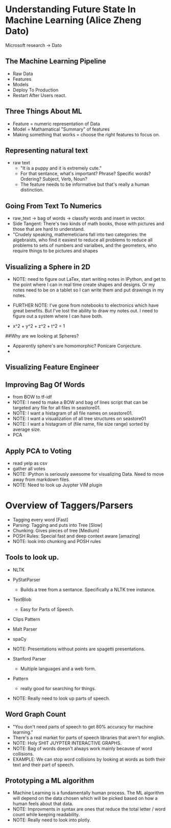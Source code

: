 # Understanding Future State In Machine Learning (Alice Zheng Dato)
Microsoft research -> Dato
## The Machine Learning Pipeline
* Raw Data
* Features
* Models
* Deploy To Production
* Restart After Users react.

## Three Things About ML
* Feature = numeric representation of Data
* Model = Mathamatical "Summary" of features
* Making something that works = choose the right features to focus on.
## Representing natural text
* raw text
    * "It is a puppy and it is extremely cute."
    * For that sentance, what's important? Phrase? Specific words? Ordering? Subject, Verb, Noun?
    * The feature needs to be informative but that's really a human distinction.

## Going From Text To Numerics
* raw_text -> bag of words -> classify words and insert in vector.
* Side Tangent: There's two kinds of math books, those with pictures and those that are hard to understand.
* "Crudely speaking, mathemeticians fall into two categories: the algebraists,
who find it easiest to reduce all problems to reduce all problems to sets of
numbers and varialbes, and the geometers, who require things to be pictures and
shapes

## Visualizing a Sphere in 2D
* NOTE: need to figure out LaTex, start writing notes in IPython, and get to the
 point where I can in real time create shapes and designs. Or my notes need to 
 be on a tablet so I can write them and put drawings in my notes.

* FURTHER NOTE: I've gone from notebooks to electronics which have great benefits.
But I've lost the ability to draw my notes out. I need to figure out a system where
I can have both.

* x^2 + y^2 + z^2 + t^2 = 1

##Why are we looking at Spheres?
* Apparently sphere's are homomorphic? Ponicare Conjecture.
* 
## Visualizing Feature Engineer

## Improving Bag Of Words
* from BOW to tf-idf
* NOTE: I need to make a BOW and bag of lines script that can be targeted any file for all files in seastore01.
* NOTE: I want a histagram of all file names on seastore01.
* NOTE: I want a visualization of all tree structures on seastore01
* NOTE: I want a histagram of (file name, file size range) sorted by average size.
* PCA

## Apply PCA to Voting
* read yelp as csv
* gather all votes
* NOTE: IPython is seriously awesome for visualizing Data. Need to move away from markdown files.
* NOTE: Need to look up Juypter VIM plugin

# Overview of Taggers/Parsers
* Tagging every word [Fast]
* Parsing: Tagging and puts into Tree [Slow]
* Chunking: Gives pieces of tree [Medium]
* POSH Rules: Special fast and deep context aware [amazing]
* NOTE: look into chunking and POSH rules

## Tools to look up.
* NLTK
* PyStatParser
    * Builds a tree from a sentance. Specifically a NLTK tree instance.
* TextBlob
    * Easy for Parts of Speech.
* Clips Pattern
* Malt Parser
* spaCy
* NOTE: Presentations without points are spagetti presentations.
* Stanford Parser
    * Multiple languages and a web form.
* Pattern
    * really good for searching for things.

* NOTE: Really need to look up parts of speech.

## Word Graph Count
* "You don't need parts of speech to get 80% accuracy for machine learning."
* There's a real market for parts of speech libraries that aren't for english.
* NOTE: Holy SHIT JUYPTER INTERACTIVE GRAPHS.
* NOTE: Bag of words doesn't always work mainly because of word collisions.
* EXAMPLE: We can stop word collisions by looking at words as both their text
           and their part of speech.

## Prototyping a ML algorithm
* Machine Learning is a fundamentally human process. The ML algorithm will
depend on the data chosen which will be picked based on how a human feels about
that data.
* NOTE: Improvments in syntax are ones that reduce the total letter / word count
while keeping readability.
* NOTE: Really need to look into plotly.
